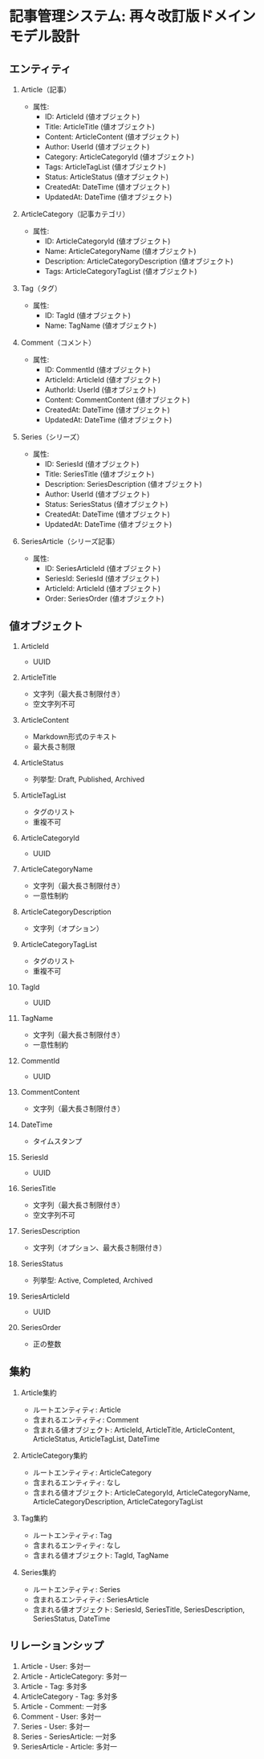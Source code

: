 # 記事管理システム: 再々改訂版ドメインモデル設計

## エンティティ

1. Article（記事）
   - 属性:
     - ID: ArticleId (値オブジェクト)
     - Title: ArticleTitle (値オブジェクト)
     - Content: ArticleContent (値オブジェクト)
     - Author: UserId (値オブジェクト)
     - Category: ArticleCategoryId (値オブジェクト)
     - Tags: ArticleTagList (値オブジェクト)
     - Status: ArticleStatus (値オブジェクト)
     - CreatedAt: DateTime (値オブジェクト)
     - UpdatedAt: DateTime (値オブジェクト)

2. ArticleCategory（記事カテゴリ）
   - 属性:
     - ID: ArticleCategoryId (値オブジェクト)
     - Name: ArticleCategoryName (値オブジェクト)
     - Description: ArticleCategoryDescription (値オブジェクト)
     - Tags: ArticleCategoryTagList (値オブジェクト)

3. Tag（タグ）
   - 属性:
     - ID: TagId (値オブジェクト)
     - Name: TagName (値オブジェクト)

4. Comment（コメント）
   - 属性:
     - ID: CommentId (値オブジェクト)
     - ArticleId: ArticleId (値オブジェクト)
     - AuthorId: UserId (値オブジェクト)
     - Content: CommentContent (値オブジェクト)
     - CreatedAt: DateTime (値オブジェクト)
     - UpdatedAt: DateTime (値オブジェクト)

5. Series（シリーズ）
   - 属性:
     - ID: SeriesId (値オブジェクト)
     - Title: SeriesTitle (値オブジェクト)
     - Description: SeriesDescription (値オブジェクト)
     - Author: UserId (値オブジェクト)
     - Status: SeriesStatus (値オブジェクト)
     - CreatedAt: DateTime (値オブジェクト)
     - UpdatedAt: DateTime (値オブジェクト)

6. SeriesArticle（シリーズ記事）
   - 属性:
     - ID: SeriesArticleId (値オブジェクト)
     - SeriesId: SeriesId (値オブジェクト)
     - ArticleId: ArticleId (値オブジェクト)
     - Order: SeriesOrder (値オブジェクト)

## 値オブジェクト

1. ArticleId
   - UUID

2. ArticleTitle
   - 文字列（最大長さ制限付き）
   - 空文字列不可

3. ArticleContent
   - Markdown形式のテキスト
   - 最大長さ制限

4. ArticleStatus
   - 列挙型: Draft, Published, Archived

5. ArticleTagList
   - タグのリスト
   - 重複不可

6. ArticleCategoryId
   - UUID

7. ArticleCategoryName
   - 文字列（最大長さ制限付き）
   - 一意性制約

8. ArticleCategoryDescription
   - 文字列（オプション）

9. ArticleCategoryTagList
   - タグのリスト
   - 重複不可

10. TagId
    - UUID

11. TagName
    - 文字列（最大長さ制限付き）
    - 一意性制約

12. CommentId
    - UUID

13. CommentContent
    - 文字列（最大長さ制限付き）

14. DateTime
    - タイムスタンプ

15. SeriesId
    - UUID

16. SeriesTitle
    - 文字列（最大長さ制限付き）
    - 空文字列不可

17. SeriesDescription
    - 文字列（オプション、最大長さ制限付き）

18. SeriesStatus
    - 列挙型: Active, Completed, Archived

19. SeriesArticleId
    - UUID

20. SeriesOrder
    - 正の整数

## 集約

1. Article集約
   - ルートエンティティ: Article
   - 含まれるエンティティ: Comment
   - 含まれる値オブジェクト: ArticleId, ArticleTitle, ArticleContent, ArticleStatus, ArticleTagList, DateTime

2. ArticleCategory集約
   - ルートエンティティ: ArticleCategory
   - 含まれるエンティティ: なし
   - 含まれる値オブジェクト: ArticleCategoryId, ArticleCategoryName, ArticleCategoryDescription, ArticleCategoryTagList

3. Tag集約
   - ルートエンティティ: Tag
   - 含まれるエンティティ: なし
   - 含まれる値オブジェクト: TagId, TagName

4. Series集約
   - ルートエンティティ: Series
   - 含まれるエンティティ: SeriesArticle
   - 含まれる値オブジェクト: SeriesId, SeriesTitle, SeriesDescription, SeriesStatus, DateTime

## リレーションシップ

1. Article - User: 多対一
2. Article - ArticleCategory: 多対一
3. Article - Tag: 多対多
4. ArticleCategory - Tag: 多対多
5. Article - Comment: 一対多
6. Comment - User: 多対一
7. Series - User: 多対一
8. Series - SeriesArticle: 一対多
9. SeriesArticle - Article: 多対一
